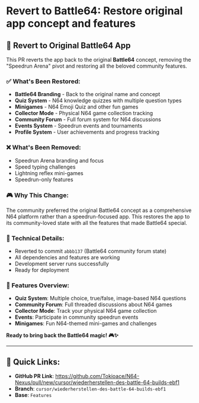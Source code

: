# Revert to Battle64: Restore original app concept and features

## 🔄 Revert to Original Battle64 App

This PR reverts the app back to the original **Battle64** concept, removing the "Speedrun Arena" pivot and restoring all the beloved community features.

### ✅ What's Been Restored:
- **Battle64 Branding** - Back to the original name and concept
- **Quiz System** - N64 knowledge quizzes with multiple question types  
- **Minigames** - N64 Emoji Quiz and other fun games
- **Collector Mode** - Physical N64 game collection tracking
- **Community Forum** - Full forum system for N64 discussions
- **Events System** - Speedrun events and tournaments
- **Profile System** - User achievements and progress tracking

### ❌ What's Been Removed:
- Speedrun Arena branding and focus
- Speed typing challenges  
- Lightning reflex mini-games
- Speedrun-only features

### 🎮 Why This Change:
The community preferred the original Battle64 concept as a comprehensive N64 platform rather than a speedrun-focused app. This restores the app to its community-loved state with all the features that made Battle64 special.

### 🔧 Technical Details:
- Reverted to commit `abbb137` (Battle64 community forum state)
- All dependencies and features are working
- Development server runs successfully
- Ready for deployment

### 📸 Features Overview:
- **Quiz System**: Multiple choice, true/false, image-based N64 questions
- **Community Forum**: Full threaded discussions about N64 games
- **Collector Mode**: Track your physical N64 game collection
- **Events**: Participate in community speedrun events
- **Minigames**: Fun N64-themed mini-games and challenges

**Ready to bring back the Battle64 magic! 🎮✨**

---

## 🔗 Quick Links:
- **GitHub PR Link**: https://github.com/Tokioace/N64-Nexus/pull/new/cursor/wiederherstellen-des-battle-64-builds-ebf1
- **Branch**: `cursor/wiederherstellen-des-battle-64-builds-ebf1`
- **Base**: `Features`